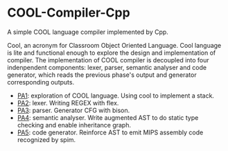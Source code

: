 # COOL-Compiler-Cpp
A simple COOL language compiler implemented by Cpp.

Cool, an acronym for Classroom Object Oriented Language. Cool language is lite and functional enough to explore the design and implementation of compiler. The implementation of COOL compiler is decoupled into four indenpendent components: lexer, parser, semantic analyser and code generator, which reads the previous phase's output and generator corresponding outputs.

- [PA1](./pa1/README): exploration of COOL language. Using cool to implement a stack.
- [PA2](./pa2/README): lexer. Writing REGEX with flex.
- [PA3](./pa3/README): parser. Generator CFG with bison.
- [PA4](./pa4/README): semantic analyser. Write augmented AST to do static type checking and enable inheritance graph.
- [PA5](./pa5/README): code generator. Reinforce AST to emit MIPS assembly code recognized by spim.


